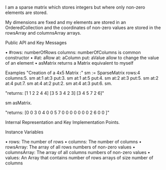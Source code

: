 I am a sparse matrix which stores integers but where only non-zero elements are stored.

My dimensions are fixed and my elements are stored in an OrderedCollection and the coordinates of non-zero values are stored in the rowsArray and columnsArray arrays.

Public API and Key Messages

•	#rows: numberOfRows columns: numberOfColumns is common constructor
•	#at: aRow at: aColumn put: aValue allow to change the value of an element
•	asMatrix returns a Matrix equivalent to myself


Examples
"Creation of a 4x5 Matrix :"
sm := SparseMatrix rows:4 columns:5.
sm at:1 at:3 put:3.
sm at:1 at:5 put:4.
sm at:2 at:3 put:5.
sm at:2 at:4 put:7.
sm at:4 at:2 put:2.
sm at:4 at:3 put:6.
sm.

"returns:
[1 1 2 2 4 4]
[3 5 3 4 2 3]
[3 4 5 7 2 6]"

sm asMatrix.

"returns:
[0 0 3 0 4
0 0 5 7 0
0 0 0 0 0
0 2 6 0 0 ]"

Internal Representation and Key Implementation Points.

Instance Variables

•	rows:		<SmallInteger> The number of rows
•	columns:		<SmallInteger> The number of columns
• rowsArray: 	<OrderedCollection> The array of all rows numbers of non-zero values
• columnsArray: 	<OrderedCollection> The array of all columns numbers of non-zero values
•	values:		<Array> An Array that contains number of rows arrays of size number of columns